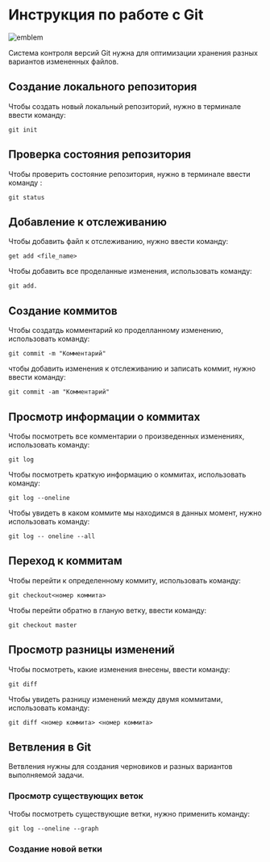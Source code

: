 # **Инструкция по работе с Git**
![emblem](git.jpg)


Система контроля версий Git нужна для оптимизации хранения разных вариантов измененных файлов.

## Создание локального репозитория

Чтобы создать новый локальный репозиторий, нужно в терминале ввести команду:

    git init

## Проверка состояния репозитория

Чтобы проверить состояние репозитория, нужно в терминале ввести команду :

    git status

 ## Добавление к отслеживанию

 Чтобы добавить файл к отслеживанию, нужно ввести команду:

    get add <file_name>   

Чтобы добавить все проделанные изменения, использовать команду:

    git add.

## Создание коммитов

Чтобы создатдь комментарий ко проделланному изменению, использовать команду:

    git commit -m "Комментарий"

чтобы добавить изменения к отслеживанию и записать коммит, нужно ввести команду:

    git commit -am "Комментарий"

## Просмотр информации о коммитах

Чтобы посмотреть все комментарии о произведенных изменениях, использовать команду:

    git log

Чтобы посмотреть краткую информацию о коммитах, использовать команду:

    git log --oneline

Чтобы увидеть в каком коммите мы находимся в данных момент, нужно использовать команду:

    git log -- oneline --all

## Переход к коммитам

Чтобы перейти к определенному коммиту, использовать команду:

    git checkout<номер коммита>

Чтобы перейти обратно в гланую ветку, ввести команду:

    git checkout master
    
## Просмотр разницы изменений

Чтобы посмотреть, какие изменения внесены, ввести команду:

    git diff

Чтобы увидеть разницу изменений между двумя коммитами, использовать команду:

    git diff <номер коммита> <номер коммита>

## Ветвления в Git

Ветвления нужны для создания черновиков и разных вариантов выполняемой задачи.


### Просмотр существующих веток

Чтобы посмотреть существующие ветки, нужно применить команду:

    git log --oneline --graph

### Создание новой ветки

